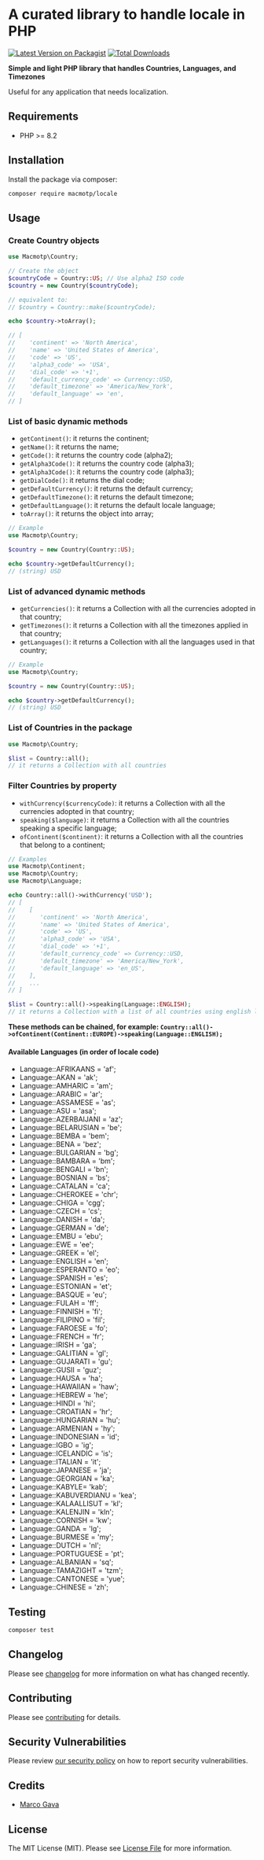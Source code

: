 # A curated library to handle locale in PHP

[![Latest Version on Packagist](https://img.shields.io/packagist/v/macmotp/countries.svg)](https://packagist.org/packages/macmotp/countries)
[![Total Downloads](https://img.shields.io/packagist/dt/macmotp/countries.svg)](https://packagist.org/packages/macmotp/countries)

**Simple and light PHP library that handles Countries, Languages, and Timezones**

Useful for any application that needs localization.

## Requirements
- PHP >= 8.2

## Installation

Install the package via composer:

```bash
composer require macmotp/locale
```

## Usage

### Create Country objects
``` php
use Macmotp\Country;

// Create the object
$countryCode = Country::US; // Use alpha2 ISO code
$country = new Country($countryCode);

// equivalent to: 
// $country = Country::make($countryCode);

echo $country->toArray();

// [
//    'continent' => 'North America',
//    'name' => 'United States of America',
//    'code' => 'US',
//    'alpha3_code' => 'USA',
//    'dial_code' => '+1',
//    'default_currency_code' => Currency::USD,
//    'default_timezone' => 'America/New_York',
//    'default_language' => 'en',
// ]

```
### List of basic dynamic methods
- `getContinent()`: it returns the continent;
- `getName()`: it returns the name;
- `getCode()`: it returns the country code (alpha2);
- `getAlpha3Code()`: it returns the country code (alpha3);
- `getAlpha3Code()`: it returns the country code (alpha3);
- `getDialCode()`: it returns the dial code;
- `getDefaultCurrency()`: it returns the default currency;
- `getDefaultTimezone()`: it returns the default timezone;
- `getDefaultLanguage()`: it returns the default locale language;
- `toArray()`: it returns the object into array;

``` php
// Example
use Macmotp\Country;

$country = new Country(Country::US);

echo $country->getDefaultCurrency();
// (string) USD

```

### List of advanced dynamic methods
- `getCurrencies()`: it returns a Collection with all the currencies adopted in that country;
- `getTimezones()`: it returns a Collection with all the timezones applied in that country;
- `getLanguages()`: it returns a Collection with all the languages used in that country;

``` php
// Example
use Macmotp\Country;

$country = new Country(Country::US);

echo $country->getDefaultCurrency();
// (string) USD

```

### List of Countries in the package
``` php
use Macmotp\Country;

$list = Country::all();
// it returns a Collection with all countries
```

### Filter Countries by property
- `withCurrency($currencyCode)`: it returns a Collection with all the currencies adopted in that country;
- `speaking($language)`: it returns a Collection with all the countries speaking a specific language;
- `ofContinent($continent)`: it returns a Collection with all the countries that belong to a continent;

``` php
// Examples
use Macmotp\Continent;
use Macmotp\Country;
use Macmotp\Language;

echo Country::all()->withCurrency('USD');
// [
//    [
//       'continent' => 'North America',
//       'name' => 'United States of America',
//       'code' => 'US',
//       'alpha3_code' => 'USA',
//       'dial_code' => '+1',
//       'default_currency_code' => Currency::USD,
//       'default_timezone' => 'America/New_York',
//       'default_language' => 'en_US',
//    ],
//    ...
// ]

$list = Country::all()->speaking(Language::ENGLISH);
// it returns a Collection with a list of all countries using english language
```

__These methods can be chained, for example: `Country::all()->ofContinent(Continent::EUROPE)->speaking(Language::ENGLISH);`__

#### Available Languages (in order of locale code)
- Language::AFRIKAANS = 'af';
- Language::AKAN = 'ak';
- Language::AMHARIC = 'am';
- Language::ARABIC = 'ar';
- Language::ASSAMESE = 'as';
- Language::ASU = 'asa';
- Language::AZERBAIJANI = 'az';
- Language::BELARUSIAN = 'be';
- Language::BEMBA = 'bem';
- Language::BENA = 'bez';
- Language::BULGARIAN = 'bg';
- Language::BAMBARA = 'bm';
- Language::BENGALI = 'bn';
- Language::BOSNIAN = 'bs';
- Language::CATALAN = 'ca';
- Language::CHEROKEE = 'chr';
- Language::CHIGA = 'cgg';
- Language::CZECH = 'cs';
- Language::DANISH = 'da';
- Language::GERMAN = 'de';
- Language::EMBU = 'ebu';
- Language::EWE = 'ee';
- Language::GREEK = 'el';
- Language::ENGLISH = 'en';
- Language::ESPERANTO = 'eo';
- Language::SPANISH = 'es';
- Language::ESTONIAN = 'et';
- Language::BASQUE = 'eu';
- Language::FULAH = 'ff';
- Language::FINNISH = 'fi';
- Language::FILIPINO = 'fil';
- Language::FAROESE = 'fo';
- Language::FRENCH = 'fr';
- Language::IRISH = 'ga';
- Language::GALITIAN = 'gl';
- Language::GUJARATI = 'gu';
- Language::GUSII = 'guz';
- Language::HAUSA = 'ha';
- Language::HAWAIIAN = 'haw';
- Language::HEBREW = 'he';
- Language::HINDI = 'hi';
- Language::CROATIAN = 'hr';
- Language::HUNGARIAN = 'hu';
- Language::ARMENIAN = 'hy';
- Language::INDONESIAN = 'id';
- Language::IGBO = 'ig';
- Language::ICELANDIC = 'is';
- Language::ITALIAN = 'it';
- Language::JAPANESE = 'ja';
- Language::GEORGIAN = 'ka';
- Language::KABYLE= 'kab';
- Language::KABUVERDIANU = 'kea';
- Language::KALAALLISUT = 'kl';
- Language::KALENJIN = 'kln';
- Language::CORNISH = 'kw';
- Language::GANDA = 'lg';
- Language::BURMESE = 'my';
- Language::DUTCH = 'nl';
- Language::PORTUGUESE = 'pt';
- Language::ALBANIAN = 'sq';
- Language::TAMAZIGHT = 'tzm';
- Language::CANTONESE = 'yue';
- Language::CHINESE = 'zh';


## Testing

``` bash
composer test
```

## Changelog

Please see [changelog](changelog.md) for more information on what has changed recently.

## Contributing

Please see [contributing](.github/contributing.md) for details.

## Security Vulnerabilities

Please review [our security policy](.github/security.md) on how to report security vulnerabilities.

## Credits

- [Marco Gava](https://github.com/macmotp)

## License

The MIT License (MIT). Please see [License File](license.md) for more information.
